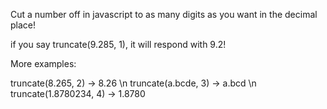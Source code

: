 Cut a number off in javascript to as many digits as you want in the decimal place!

if you say truncate(9.285, 1), it will respond with 9.2!

More examples:

truncate(8.265, 2) -> 8.26 \n
truncate(a.bcde, 3) -> a.bcd \n
truncate(1.8780234, 4) -> 1.8780
